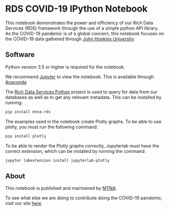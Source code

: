 # RDS COVID-19 IPython Notebook
This notebook demonstrates the power and efficiency of our Rich Data Services (RDS) framework through the use of a simple python API library. As the COVID-19 pandemic is of a global concern, this notebook focuses on the COVID-19 data gathered through [John Hopkins University](https://coronavirus.jhu.edu/).

## Software
Python version 3.5 or higher is required for the notebook.

We recommend [Jupyter](https://jupyter.org/) to view the notebook. This is available through [Anaconda](https://www.anaconda.com/)

The [Rich Data Services Python](https://github.com/mtna/rds-python) project is used to query for data from our databases as well as to get any relevant metadata. This can be installed by running:
```bash
pip install mtna-rds
```

The examples used in the notebook create Plotly graphs. To be able to use plotly, you must run the following command:
```bash
pip install plotly
```

To be able to render the Plotly graphs correctly, Jupyterlab must have the correct extension, which can be installed by running the command:
```bash
jupyter labextension install jupyterlab-plotly
```

## About
This notebook is published and maintained by [MTNA](https://www.mtna.us/).

To see what else we are doing to contribute doing the COVID-19 pandemic, visit our site [here](https://covid19.richdataservices.com/).
